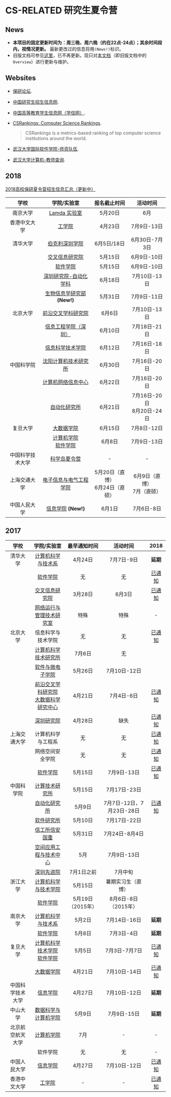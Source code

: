 # CS-RELATED 研究生夏令营

## News

- **本项目的固定更新时间为：周三晚、周六晚（约在22点-24点）；其余时间段内，视情况更新。** 最新更改过的信息将用`(News!)`标识。
- 旧版文档可参见[这里](https://github.com/RMSnow/CS-Postgraduate/blob/master/README_old.md)，已不再更新。现只对[本文档](https://github.com/RMSnow/CS-Postgraduate/blob/master/README.md)（即旧版文档中的`Overview`）进行更新与维护。

## Websites

- [保研论坛](http://www.eeban.com/).

- [中国研究生招生信息网](http://yz.chsi.com.cn/).

- [中国高等教育学生信息网（学信网）](http://www.chsi.com.cn/).

- [CSRankings: Computer Science Rankings](http://csrankings.org/#/fromyear/2007/toyear/2018/index?all).

  > CSRankings is a metrics-based ranking of top computer science institutions around the world.

- [武汉大学国际软件学院-师资队伍](http://iss.whu.edu.cn/pages/home/teacher.html).

- [武汉大学计算机-教师查询](http://cs.whu.edu.cn/plus/list.php?tid=42).

## 2018

[2018高校保研夏令营招生信息汇总（更新中）](http://www.eeban.com/forum.php?mod=viewthread&tid=29212&page=1&extra=&_dsign=3bb988c3)

|     学校     |                         学院/实验室                          | 报名截止时间 | 活动时间|
| :----------: | :----------------------------------------------------------: | :----------: | :------------: |
|   南京大学   | [Lamda 实验室](https://cs.nju.edu.cn/zhouzh/zhouzh.files/recruit.htm) |   5月20日    |      6月       |
| 香港中文大学 |           [工学院](http://hkpfs.erg.cuhk.edu.hk/)            |   4月23日    |  7月9日-13日   |
|   清华大学   | [伯克利深圳学院](http://www.tbsi.edu.cn/index.php?s=/cms/804.html) | 6月5日/18日  | 6月30日-7月3日 |
|              | [交叉信息研究院](http://admission.iiis.tsinghua.edu.cn/2018/) |   5月15日    |  6月9日-10日   |
| | [软件学院](http://www.thss.tsinghua.edu.cn/publish/soft/3670/2018/20180425140246849832299/20180425140246849832299_.html) | 5月15日 | 6月9日-10日 |
| | [深圳研究院-自动化学科](http://219.223.190.43/publish/sz/293/2018/20180427105015415645904/20180427105015415645904_.html) | 6月18日 | 7月10日-13日 |
|  | [生物信息学研究部](http://bioinfo.au.tsinghua.edu.cn/zh/admissions/) **(New!)** | 5月31日 | 7月9日-11日 |
| 北京大学 | [前沿交叉学科研究院](http://www.aais.pku.edu.cn/tongzhi/shownews.php?lang=cn&id=595) | 6月6日 | 7月10日-13日 |
|  | [信息工程学院（深圳）](http://www.ece.pku.edu.cn/2018/anotice_0430/2155.html) | 6月10日 | 7月18日-21日 |
| | [信息科学技术学院](http://eecs.pku.edu.cn/personnel/YJS/RecruitStudents/6805.shtml) | 6月12日 | 7月16日-18日 |
| 中国科学院 | [沈阳计算机技术研究所](http://www.eeban.com/forum.php?mod=viewthread&tid=36581&extra=page%3D1&_dsign=c8518f9e) | 6月30日 | 7月16日-20日 |
|  | [计算机网络信息中心](http://www.cnic.cas.cn/yjsjy/tzgg/201804/t20180423_5000655.html) | 6月22日 | 7月16日-20日 |
| | [自动化研究所](http://www.ia.cas.cn/yjsjy/zs/sszs/201805/t20180503_5006085.html) | 6月21日 | 7月16日-20日<br />8月20日-24日 |
| 复旦大学 | [大数据学院](http://www.sds.fudan.edu.cn/wp/?p=1776) | 6月15日 | 7月8日-12日 |
|  | [计算机学院<br />软件学院](http://www.cs.fudan.edu.cn/?p=23278) | 6月8日 | 7月9日-13日 |
| 中国科学技术大学 | [科学岛夏令营](http://www.eeban.com/forum.php?mod=viewthread&tid=36363&extra=page%3D1&_dsign=0633f48b) | - | - |
| 上海交通大学 | [ 电子信息与电气工程学院](http://yjwb.seiee.sjtu.edu.cn/yjwb/info/13836.htm) | 5月20日（直博）<br />6月24日（直硕） | 6月9日（直博）<br />7月（直硕） |
| 中国人民大学 | [信息学院](http://info.ruc.edu.cn/notice_convert_detail.php?id=1852) **(New!)** | 6月1日 | 7月6日-8日 |

## 2017

|       学校       |                         学院/实验室                          |   最早通知时间    |         活动时间          |                             2018                             |
| :--------------: | :----------------------------------------------------------: | :---------------: | :-----------------------: | :----------------------------------------------------------: |
|     清华大学     | [计算机科学与技术系](http://www.cs.tsinghua.edu.cn/publish/cs/4723/2017/20170424112821448917710/20170424112821448917710_.html) |      4月24日      |        7月7日-9日         |                           **延期**                           |
|                  | [软件学院](http://www.thss.tsinghua.edu.cn/publish/soft/3670/index.html) |        无         |            无             | [已通知](http://www.thss.tsinghua.edu.cn/publish/soft/3670/2018/20180425140246849832299/20180425140246849832299_.html) |
|                  | [交叉信息研究院](http://admission.iiis.tsinghua.edu.cn/2017/) |      3月28日      |          6月3日           |    [已通知](http://admission.iiis.tsinghua.edu.cn/2018/)     |
|                  | [网络运行与管理技术研究室](http://www.eeban.com/thread-2017-1-1.html) |       特殊        |           特殊            |                              -                               |
|     北京大学     |                      信息科学与技术学院                      |        无         |            无             | [已通知](http://eecs.pku.edu.cn/personnel/YJS/RecruitStudents/6805.shtml) |
|                  | [计算机科学技术研究所](http://www.icst.pku.edu.cn/index.php?s=/Home/Article/detail/id/479.html) |      7月6日       |            无             |                                                              |
|                  | [软件与微电子学院]((http://www.ss.pku.edu.cn/index.php/admission/admnotice/3277-%E5%8C%97%E4%BA%AC%E5%A4%A7%E5%AD%A6%E8%BD%AF%E4%BB%B6%E4%B8%8E%E5%BE%AE%E7%94%B5%E5%AD%90%E5%AD%A6%E9%99%A2%E5%85%B3%E4%BA%8E%E4%B8%BE%E5%8A%9E2017%E5%B9%B4%E8%BD%AF%E4%BB%B6%E5%B7%A5%E7%A8%8B%E4%B8%80%E7%BA%A7%E5%AD%A6%E7%A7%91%E4%BC%98%E7%A7%80%E5%A4%A7%E5%AD%A6%E7%94%9F%E5%A4%8F%E4%BB%A4%E8%90%A5%E7%9A%84%E9%80%9A%E7%9F%A5)) |      5月26日      |       7月10日-12日        |                                                              |
|                  | [前沿交叉学科研究院<br />大数据科学研究中心](http://www.bibdr.org/nd.jsp?id=84#_np=2_370) |      4月21日      |        7月4日-6日         | [已通知](http://www.aais.pku.edu.cn/tongzhi/shownews.php?lang=cn&id=595) |
|                  | [深圳研究院](http://www.ece.pku.edu.cn/admissions/admission/) |      4月28日      |           缺失            | [已通知](http://www.ece.pku.edu.cn/2018/anotice_0430/2155.html) |
|   上海交通大学   |                      计算机科学与工程系                      |        无         |            无             | [已通知](http://yjwb.seiee.sjtu.edu.cn/yjwb/info/13836.htm)  |
|                  |                       网络空间安全学院                       |        无         |            无             | [已通知](http://yjwb.seiee.sjtu.edu.cn/yjwb/info/13836.htm)  |
|                  | [软件学院](http://yjwb.seiee.sjtu.edu.cn/yjwb/info/12567.htm) |      5月15日      |        7月9日-13日        | [已通知](http://yjwb.seiee.sjtu.edu.cn/yjwb/info/13836.htm)  |
|    中国科学院    | [计算技术研究所](http://www.eeban.com/thread-2023-1-1.html)  |      5月15日      |       7月17日-23日        |                                                              |
|                  |  [自动化研究所](http://www.eeban.com/thread-2021-1-1.html)   |      5月9日       | 7月7日-12日，7月23日-28日 | [已通知](http://www.ia.cas.cn/yjsjy/zs/sszs/201805/t20180503_5006085.html) |
|                  |   [软件研究所](http://www.eeban.com/thread-2838-1-1.html)    |      5月10日      |       7月17日-22日        |                                                              |
|                  | [信工所信安国重](http://www.eeban.com/thread-6443-1-1.html)  |      5月31日      |      7月24日-8月4日       |                                                              |
|                  | [空间应用工程与技术中心](http://www.eeban.com/thread-2833-1-1.html) |        5月        |        7月9日-13日        |                                                              |
|                  |   [深圳先进院](http://www.eeban.com/thread-2020-1-1.html)    |    7月1日之前     |          7月中旬          |                                                              |
|     浙江大学     | [计算机科学与技术学院](http://www.cs.zju.edu.cn/chinese/redir.php?catalog_id=101914&object_id=697448) |      5月15日      |    暑期实习生（直博）     |                                                              |
|                  | [软件学院](http://www.cst.zju.edu.cn/index.php?c=Index&a=detail&catid=16&id=2679) | 5月19日（2015年） |   8月6日-8日（2015年）    |                                                              |
|     南京大学     | [计算机科学与技术系](https://grawww.nju.edu.cn/0a/13/c910a199187/page.htm) |      5月2日       |       7月14日-16日        |                           **延期**                           |
|                  | [软件学院](http://software.nju.edu.cn/index.php?option=com_content&view=article&id=397:2017&catid=66:gfy&Itemid=12) |      5月8日       |        7月3日-4日         |                           **延期**                           |
|     复旦大学     | [计算机科学技术学院<br />软件学院](http://www.cs.fudan.edu.cn/?p=21456) |      5月5日       |       7月3日-7月7日       |        [已通知](http://www.cs.fudan.edu.cn/?p=23278)         |
|                  |     [大数据学院](http://www.sds.fudan.edu.cn/wp/?p=670)      |      4月21日      |       7月10日-14日        |       [已通知](http://www.sds.fudan.edu.cn/wp/?p=1776)       |
| 中国科学技术大学 |    [信息学院](http://www.eeban.com/thread-9049-1-1.html)     |      4月27日      |       7月10日-12日        |                           **延期**                           |
|     中山大学     | [数据科学与计算机学院](http://sdcs.sysu.edu.cn/content/2963) |      5月9日       |        7月9日-15日        |                           **延期**                           |
| 北京航空航天大学 |   [计算机学院](http://scse.buaa.edu.cn/info/1102/5085.htm)   |        7月        |             -             |                              -                               |
|                  |                           软件学院                           |        无         |            无             |                              -                               |
|   中国人民大学   |     [信息学院](http://www.eeban.com/thread-835-1-1.html)     |      4月27日      |       7月10日-12日        | [已通知](http://info.ruc.edu.cn/notice_convert_detail.php?id=1852) |
|   香港中文大学   |     [工学院](http://www.eeban.com/thread-1988-1-1.html)      |         -         |             -             |           [已通知](http://hkpfs.erg.cuhk.edu.hk/)            |
